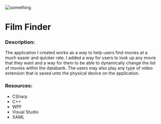 ![something](https://user-images.githubusercontent.com/54593885/117068548-a70d7800-ace8-11eb-9043-a72894e9554a.png)

# Film Finder

### Description:
The application I created works as a way to help users find movies at a much easier and quicker rate. 
I added a way for users to look up any movie that they want and a way for them to be able to dynamically
change the list of movies within the databank. The users may also play any type of video extension that is
saved unto the physical device on the application. 

### Resources:
* CSharp
* C++
* WPF
* Visual Studio
* XAML
